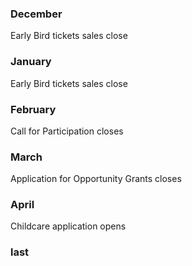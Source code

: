 <section class="hide-border" markdown="block">

### 

</section>

<section class="december open" markdown="block">

### December

Early Bird tickets sales close

</section>

<section class="january" markdown="block">

### January 

Early Bird tickets sales close
</section>

<section class="february" markdown="block">

### February 

Call for Participation closes

</section>

<section class="march" markdown="block">

### March

Application for Opportunity Grants closes

</section>

<section class="april" markdown="block">

### April

Childcare application opens

</section>

<section class="hide-border" markdown="block">

### last

</section>

